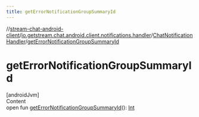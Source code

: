 ```yaml
---
title: getErrorNotificationGroupSummaryId
---
```

//[stream-chat-android-client](../../../index.md)/[io.getstream.chat.android.client.notifications.handler](../index.md)/[ChatNotificationHandler](index.md)/[getErrorNotificationGroupSummaryId](getErrorNotificationGroupSummaryId.md)



# getErrorNotificationGroupSummaryId  
[androidJvm]  
Content  
open fun [getErrorNotificationGroupSummaryId](getErrorNotificationGroupSummaryId.md)(): [Int](https://kotlinlang.org/api/latest/jvm/stdlib/kotlin/-int/index.html)  



